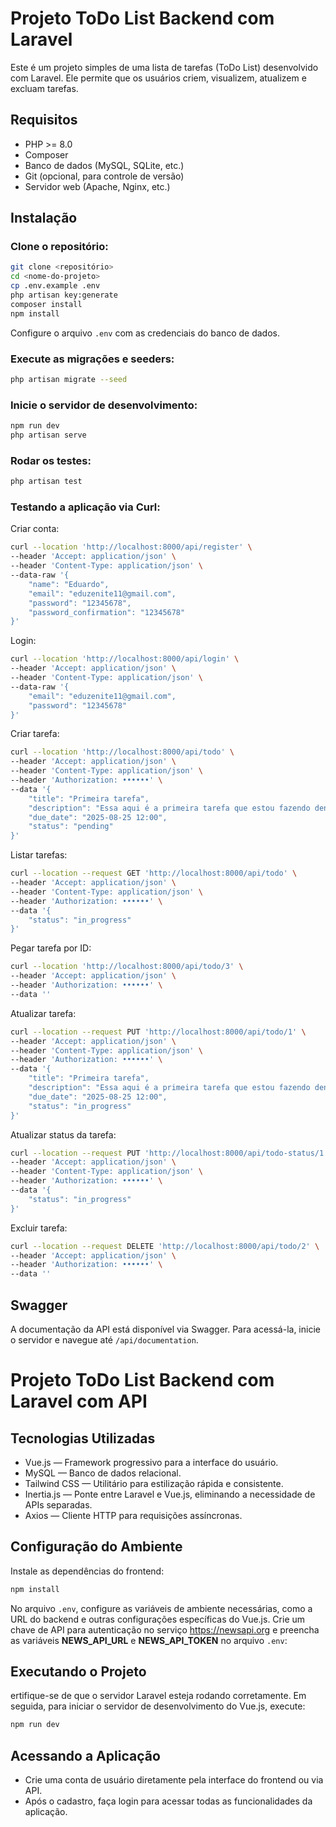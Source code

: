 # Projeto ToDo List Backend com Laravel
Este é um projeto simples de uma lista de tarefas (ToDo List) desenvolvido com Laravel. Ele permite que os usuários criem, visualizem, atualizem e excluam tarefas.

## Requisitos
- PHP >= 8.0
- Composer
- Banco de dados (MySQL, SQLite, etc.)
- Git (opcional, para controle de versão)
- Servidor web (Apache, Nginx, etc.)

## Instalação
### Clone o repositório:
```bash
git clone <repositório>
cd <nome-do-projeto>
cp .env.example .env
php artisan key:generate
composer install
npm install
```
Configure o arquivo `.env` com as credenciais do banco de dados.

### Execute as migrações e seeders:
```bash
php artisan migrate --seed
```
### Inicie o servidor de desenvolvimento:
```bash
npm run dev
php artisan serve
```
### Rodar os testes:
```bash
php artisan test
```
### Testando a aplicação via Curl:

Criar conta:
```bash
curl --location 'http://localhost:8000/api/register' \
--header 'Accept: application/json' \
--header 'Content-Type: application/json' \
--data-raw '{
    "name": "Eduardo",
    "email": "eduzenite11@gmail.com",
    "password": "12345678",
    "password_confirmation": "12345678"
}'
```
Login:
```bash
curl --location 'http://localhost:8000/api/login' \
--header 'Accept: application/json' \
--header 'Content-Type: application/json' \
--data-raw '{
    "email": "eduzenite11@gmail.com",
    "password": "12345678"
}'
```
Criar tarefa:
```bash
curl --location 'http://localhost:8000/api/todo' \
--header 'Accept: application/json' \
--header 'Content-Type: application/json' \
--header 'Authorization: ••••••' \
--data '{
    "title": "Primeira tarefa",
    "description": "Essa aqui é a primeira tarefa que estou fazendo dentro do sistema como teste.",
    "due_date": "2025-08-25 12:00",
    "status": "pending"
}'
```
Listar tarefas:
```bash
curl --location --request GET 'http://localhost:8000/api/todo' \
--header 'Accept: application/json' \
--header 'Content-Type: application/json' \
--header 'Authorization: ••••••' \
--data '{
    "status": "in_progress"
}'
```
Pegar tarefa por ID:
```bash
curl --location 'http://localhost:8000/api/todo/3' \
--header 'Accept: application/json' \
--header 'Authorization: ••••••' \
--data ''
```
Atualizar tarefa:
```bash
curl --location --request PUT 'http://localhost:8000/api/todo/1' \
--header 'Accept: application/json' \
--header 'Content-Type: application/json' \
--header 'Authorization: ••••••' \
--data '{
    "title": "Primeira tarefa",
    "description": "Essa aqui é a primeira tarefa que estou fazendo dentro do sistema como teste.",
    "due_date": "2025-08-25 12:00",
    "status": "in_progress"
}'
```
Atualizar status da tarefa:
```bash
curl --location --request PUT 'http://localhost:8000/api/todo-status/1' \
--header 'Accept: application/json' \
--header 'Content-Type: application/json' \
--header 'Authorization: ••••••' \
--data '{
    "status": "in_progress"
}'
```
Excluir tarefa:
```bash
curl --location --request DELETE 'http://localhost:8000/api/todo/2' \
--header 'Accept: application/json' \
--header 'Authorization: ••••••' \
--data ''
```
## Swagger
A documentação da API está disponível via Swagger. Para acessá-la, inicie o servidor e navegue até `/api/documentation`.

# Projeto ToDo List Backend com Laravel com API

## Tecnologias Utilizadas
- Vue.js — Framework progressivo para a interface do usuário.
- MySQL — Banco de dados relacional.
- Tailwind CSS — Utilitário para estilização rápida e consistente.
- Inertia.js — Ponte entre Laravel e Vue.js, eliminando a necessidade de APIs separadas.
- Axios — Cliente HTTP para requisições assíncronas.

## Configuração do Ambiente
Instale as dependências do frontend:
```bash
npm install
```
No arquivo `.env`, configure as variáveis de ambiente necessárias, como a URL do backend e outras configurações específicas do Vue.js.
Crie um chave de API para autenticação no serviço https://newsapi.org e preencha as variáveis **NEWS_API_URL** e **NEWS_API_TOKEN** no arquivo `.env`:

## Executando o Projeto
ertifique-se de que o servidor Laravel esteja rodando corretamente.
Em seguida, para iniciar o servidor de desenvolvimento do Vue.js, execute:
```bash
npm run dev
```

## Acessando a Aplicação
- Crie uma conta de usuário diretamente pela interface do frontend ou via API.
- Após o cadastro, faça login para acessar todas as funcionalidades da aplicação.

